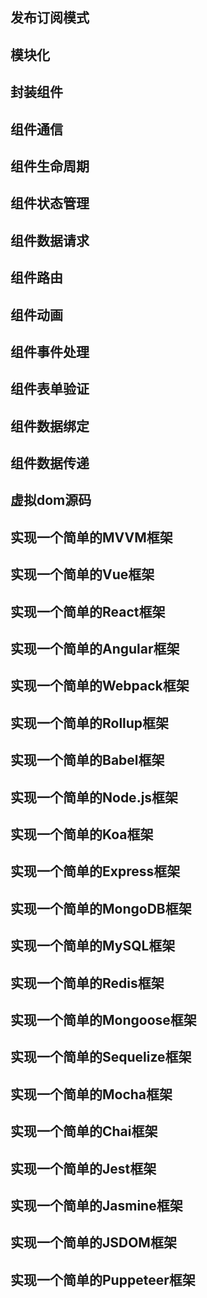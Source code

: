 ## 发布订阅模式

## 模块化

## 封装组件

## 组件通信

## 组件生命周期

## 组件状态管理

## 组件数据请求

## 组件路由

## 组件动画

## 组件事件处理

## 组件表单验证

## 组件数据绑定

## 组件数据传递

## 虚拟dom源码

## 实现一个简单的MVVM框架

## 实现一个简单的Vue框架

## 实现一个简单的React框架

## 实现一个简单的Angular框架

## 实现一个简单的Webpack框架

## 实现一个简单的Rollup框架

## 实现一个简单的Babel框架

## 实现一个简单的Node.js框架

## 实现一个简单的Koa框架

## 实现一个简单的Express框架

## 实现一个简单的MongoDB框架

## 实现一个简单的MySQL框架

## 实现一个简单的Redis框架

## 实现一个简单的Mongoose框架

## 实现一个简单的Sequelize框架

## 实现一个简单的Mocha框架

## 实现一个简单的Chai框架

## 实现一个简单的Jest框架

## 实现一个简单的Jasmine框架

## 实现一个简单的JSDOM框架

## 实现一个简单的Puppeteer框架


